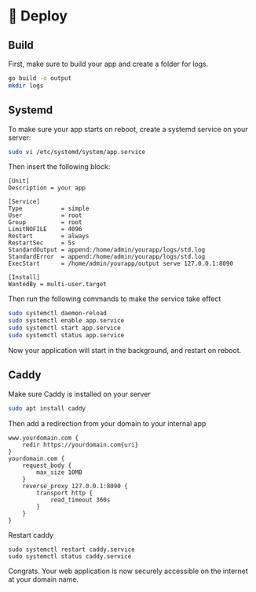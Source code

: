 # 🚀 Deploy
## Build
First, make sure to build your app and create a folder for logs.
```sh
go build -o output
mkdir logs
```

## Systemd
To make sure your app starts on reboot, create a systemd service on your server:
```sh
sudo vi /etc/systemd/system/app.service
```

Then insert the following block:
```
[Unit]
Description = your app

[Service]
Type           = simple
User           = root
Group          = root
LimitNOFILE    = 4096
Restart        = always
RestartSec     = 5s
StandardOutput = append:/home/admin/yourapp/logs/std.log
StandardError  = append:/home/admin/yourapp/logs/std.log
ExecStart      = /home/admin/yourapp/output serve 127.0.0.1:8090

[Install]
WantedBy = multi-user.target
```

Then run the following commands to make the service take effect

```sh
sudo systemctl daemon-reload
sudo systemctl enable app.service
sudo systemctl start app.service
sudo systemctl status app.service
```

Now your application will start in the background, and restart on reboot.

## Caddy
Make sure Caddy is installed on your server

```sh
sudo apt install caddy
```

Then add a redirection from your domain to your internal app

```
www.yourdomain.com {
    redir https://yourdomain.com{uri}
}
yourdomain.com {
    request_body {
        max_size 10MB
    }
    reverse_proxy 127.0.0.1:8090 {
        transport http {
            read_timeout 360s
        }
    }
}
```

Restart caddy
```
sudo systemctl restart caddy.service
sudo systemctl status caddy.service
```

Congrats. Your web application is now securely accessible on the internet at your domain name.
